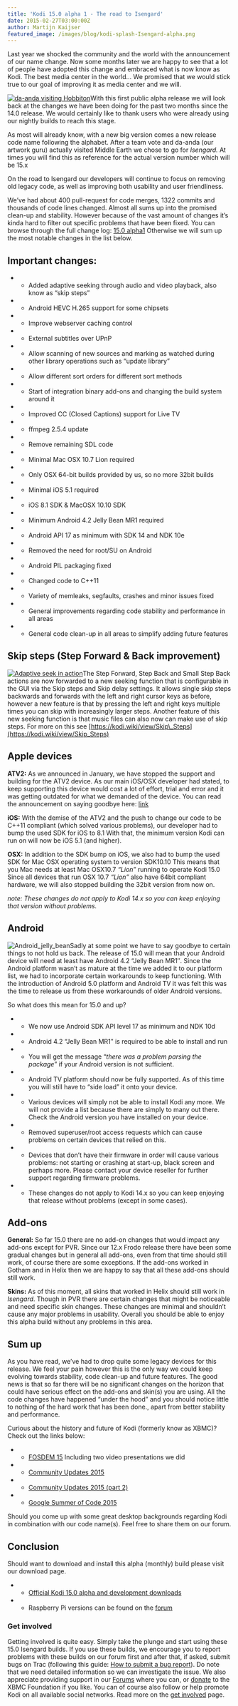 ```yaml
---
title: 'Kodi 15.0 alpha 1 - The road to Isengard'
date: 2015-02-27T03:00:00Z
author: Martijn Kaijser
featured_image: /images/blog/kodi-splash-Isengard-alpha.png
---
```

Last year we shocked the community and the world with the announcement of our name change. Now some months later we are happy to see that a lot of people have adopted this change and embraced what is now know as Kodi. The best media center in the world… We promised that we would stick true to our goal of improving it as media center and we will.

 [![](/sites/default/files/uploads/da-anda_hobbiton-200x300.jpg "da-anda visiting Hobbiton ")](/sites/default/files/uploads/da-anda_hobbiton.jpg)With this first public alpha release we will look back at the changes we have been doing for the past two months since the 14.0 release. We would certainly like to thank users who were already using our nightly builds to reach this stage.

 As most will already know, with a new big version comes a new release code name following the alphabet. After a team vote and da-anda (our artwork guru) actually visited Middle Earth we chose to go for *Isengard.* At times you will find this as reference for the actual version number which will be 15.x

 On the road to Isengard our developers will continue to focus on removing old legacy code, as well as improving both usability and user friendliness.

 We’ve had about 400 pull-request for code merges, 1322 commits and thousands of code lines changed. Almost all sums up into the promised clean-up and stability. However because of the vast amount of changes it’s kinda hard to filter out specific problems that have been fixed. You can browse through the full change log: [15.0 alpha1](https://github.com/xbmc/xbmc/issues?q=milestone%3A%22I%2A%2A%2A%2A%2A%2A%2A+15.0-alpha1%22+is%3Aclosed) Otherwise we will sum up the most notable changes in the list below.

 Important changes:
------------------

 
 * * Added adaptive seeking through audio and video playback, also know as “skip steps”  

 * * Android HEVC H.265 support for some chipsets
 * * Improve webserver caching control
 * * External subtitles over UPnP
 * * Allow scanning of new sources and marking as watched during other library operations such as “update library”
 * * Allow different sort orders for different sort methods
 * * Start of integration binary add-ons and changing the build system around it
 * * Improved CC (Closed Captions) support for Live TV
 * * ffmpeg 2.5.4 update
 * * Remove remaining SDL code
 * * Minimal Mac OSX 10.7 Lion required
 * * Only OSX 64-bit builds provided by us, so no more 32bit builds
 * * Minimal iOS 5.1 required
 * * iOS 8.1 SDK & MacOSX 10.10 SDK
 * * Minimum Android 4.2 Jelly Bean MR1 required
 * * Android API 17 as minimum with SDK 14 and NDK 10e
 * * Removed the need for root/SU on Android
 * * Android PIL packaging fixed  

 * * Changed code to C++11
 * * Variety of memleaks, segfaults, crashes and minor issues fixed
 * * General improvements regarding code stability and performance in all areas
 * * General code clean-up in all areas to simplify adding future features
 
  Skip steps (Step Forward & Back improvement)
---------------------------------------------

 [![Adaptive seek in action](/sites/default/files/uploads/addaptive_seek_inaction-300x187.png)](/sites/default/files/uploads/addaptive_seek_inaction.png)The Step Forward, Step Back and Small Step Back actions are now forwarded to a new seeking function that is configurable in the GUI via the Skip steps and Skip delay settings. It allows single skip steps backwards and forwards with the left and right cursor keys as before, however a new feature is that by pressing the left and right keys multiple times you can skip with increasingly larger steps. Another feature of this new seeking function is that music files can also now can make use of skip steps. For more on this see [https://kodi.wiki/view/Skip\_Steps](https://kodi.wiki/view/Skip_Steps)

 Apple devices
-------------

 **ATV2:** As we announced in January, we have stopped the support and building for the ATV2 device. As our main iOS/OSX developer had stated, to keep supporting this device would cost a lot of effort, trial and error and it was getting outdated for what we demanded of the device. You can read the announcement on saying goodbye here: [link](/article/farewell-future-apple-tv2-development)

 **iOS:** With the demise of the ATV2 and the push to change our code to be C++11 compliant (which solved various problems), our developer had to bump the used SDK for iOS to 8.1 With that, the minimum version Kodi can run on will now be iOS 5.1 (and higher).

 **OSX:** In addition to the SDK bump on iOS, we also had to bump the used SDK for Mac OSX operating system to version SDK10.10 This means that you Mac needs at least Mac OSX10.7 *“Lion”* running to operate Kodi 15.0 Since all devices that run OSX 10.7 *“Lion”* also have 64bit compliant hardware, we will also stopped building the 32bit version from now on.

 *note: These changes do not apply to Kodi 14.x so you can keep enjoying that version without problems.*

 Android
-------

 ![Android_jelly_bean](/sites/default/files/uploads/Android_jelly_bean-201x300.png)Sadly at some point we have to say goodbye to certain things to not hold us back. The release of 15.0 will mean that your Android device will need at least have Android 4.2 “Jelly Bean MR1″. Since the Android platform wasn’t as mature at the time we added it to our platform list, we had to incorporate certain workarounds to keep functioning. With the introduction of Android 5.0 platform and Android TV it was felt this was the time to release us from these workarounds of older Android versions.

 So what does this mean for 15.0 and up?

 
 * * We now use Android SDK API level 17 as minimum and NDK 10d
 * * Android 4.2 “Jelly Bean MR1″ is required to be able to install and run
 * * You will get the message “*there was a problem parsing the package*” if your Android version is not sufficient.
 * * Android TV platform should now be fully supported. As of this time you will still have to “side load” it onto your device.
 * * Various devices will simply not be able to install Kodi any more. We will not provide a list because there are simply to many out there. Check the Android version you have installed on your device.
 * * Removed superuser/root access requests which can cause problems on certain devices that relied on this.
 * * Devices that don’t have their firmware in order will cause various problems: not starting or crashing at start-up, black screen and perhaps more. Please contact your device reseller for further support regarding firmware problems.
 * * These changes do not apply to Kodi 14.x so you can keep enjoying that release without problems (except in some cases).
 
  Add-ons
--------

 **General:** So far 15.0 there are no add-on changes that would impact any add-ons except for PVR. Since our 12.x Frodo release there have been some gradual changes but in general all add-ons, even from that time should still work, of course there are some exceptions. If the add-ons worked in Gotham and in Helix then we are happy to say that all these add-ons should still work.

 **Skins:** As of this moment, all skins that worked in Helix should still work in *Isengard*. Though in PVR there are certain changes that might be noticeable and need specific skin changes. These changes are minimal and shouldn’t cause any major problems in usability. Overall you should be able to enjoy this alpha build without any problems in this area.

 Sum up
------

 As you have read, we’ve had to drop quite some legacy devices for this release. We feel your pain however this is the only way we could keep evolving towards stability, code clean-up and future features. The good news is that so far there will be no significant changes on the horizon that could have serious effect on the add-ons and skin(s) you are using. All the code changes have happened “under the hood” and you should notice little to nothing of the hard work that has been done., apart from better stability and performance.

 Curious about the history and future of Kodi (formerly know as XBMC)? Check out the links below:

 
 * * [FOSDEM 15](/article/kodi-attending-fosdem-2015) Including two video presentations we did
 * * [Community Updates 2015](/article/some-new-year-community-updates-2015)
 * * [Community Updates 2015 (part 2)](/article/some-new-year-community-updates-2015-part-2)
 * * [Google Summer of Code 2015](/article/google-summer-code-2015)
 
 Should you come up with some great desktop backgrounds regarding Kodi in combination with our code name(s). Feel free to share them on our forum.

 Conclusion
----------

 Should want to download and install this alpha (monthly) build please visit our download page.

 
 * * [Official Kodi 15.0 alpha and development downloads](/download)
 * * Raspberry Pi versions can be found on the [forum](https://forum.kodi.tv/forumdisplay.php?fid=166)
 
 ### 

 ### Get involved

 Getting involved is quite easy. Simply take the plunge and start using these 15.0 Isengard builds. If you use these builds, we encourage you to report problems with these builds on our forum first and after that, if asked, submit bugs on Trac (following this guide: [How to submit a bug report](https://kodi.wiki/view/HOW-TO:Submit_a_bug_report)). Do note that we need detailed information so we can investigate the issue. We also appreciate providing support in our [Forums](https://forum.kodi.tv/ "Kodi Forums") where you can, or [donate](/contribute/donate "XBMC Foundation Donations") to the XBMC Foundation if you like. You can of course also follow or help promote Kodi on all available social networks. Read more on the [get involved](/get-involved) page.

 